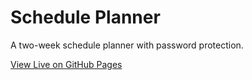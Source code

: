 # Schedule Planner

A two-week schedule planner with password protection.

[View Live on GitHub Pages](https://yourusername.github.io/your-repo/)